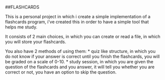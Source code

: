 ##FLASHCARDS

This is a personal project in which i create a simple implementation of a flashcards program, i've created this in order to have a simple tool that helps me study.

It consists of 2 main choices, in which you can create or read a file, in which you will store your flashcards.

You also have 2 methods of using them:
	* quiz like structure, in which you do not know if your answer is correct until you finish the flashcards, you will be graded on a scale of 0-10.
	* study session, in which you are given the question of the flashcards and you answer, it will tell you whether you are correct or not, you have an option to skip the question.
